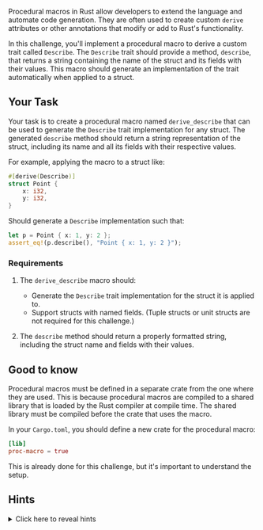 Procedural macros in Rust allow developers to extend the language and automate code generation. They are often used to create custom `derive` attributes or other annotations that modify or add to Rust's functionality.

In this challenge, you'll implement a procedural macro to derive a custom trait called `Describe`. The `Describe` trait should provide a method, `describe`, that returns a string containing the name of the struct and its fields with their values. This macro should generate an implementation of the trait automatically when applied to a struct.

## Your Task

Your task is to create a procedural macro named `derive_describe` that can be used to generate the `Describe` trait implementation for any struct. The generated `describe` method should return a string representation of the struct, including its name and all its fields with their respective values.

For example, applying the macro to a struct like:

```rust
#[derive(Describe)]
struct Point {
    x: i32,
    y: i32,
}
```

Should generate a `Describe` implementation such that:

```rust
let p = Point { x: 1, y: 2 };
assert_eq!(p.describe(), "Point { x: 1, y: 2 }");
```

### Requirements

1. The `derive_describe` macro should:

   - Generate the `Describe` trait implementation for the struct it is applied to.
   - Support structs with named fields. (Tuple structs or unit structs are not required for this challenge.)

2. The `describe` method should return a properly formatted string, including the struct name and fields with their values.

## Good to know

Procedural macros must be defined in a separate crate from the one where they are used. This is because procedural macros are compiled to a shared library that is loaded by the Rust compiler at compile time. The shared library must be compiled before the crate that uses the macro.

In your `Cargo.toml`, you should define a new crate for the procedural macro:

```toml
[lib]
proc-macro = true
```

This is already done for this challenge, but it's important to understand the setup.

## Hints

<details>
    <summary>Click here to reveal hints</summary>

- Use the `syn` crate to parse the input `TokenStream` into an Abstract Syntax Tree (AST).
- Use the `quote` crate to generate Rust code as a `TokenStream`.

</details>
